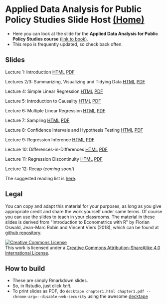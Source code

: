 # Applied Data Analysis for Public Policy Studies Slide Host [(Home)](https://michelefioretti.github.io/ScPoEconometrics-Slides/)

* Here you can look at the slide for the **Applied Data Analysis for Public Policy Studies course** [(link to book)](https://michelefioretti.github.io/ScPoEconometrics/). 
* This repo is frequently updated, so check back often.


## Slides

Lecture 1: Introduction [HTML](https://raw.githack.com/michelefioretti/ScPoEconometrics-Slides/master/chapter1/chapter1.html) [PDF](https://github.com/michelefioretti/ScPoEconometrics-Slides/blob/master/chapter1/chapter1.pdf)

Lectures 2/3: Summarizing, Visualizing and Tidying Data [HTML](https://raw.githack.com/michelefioretti/ScPoEconometrics-Slides/master/chapter2/chapter2.html) [PDF](https://github.com/michelefioretti/ScPoEconometrics-Slides/blob/master/chapter2/chapter2.pdf)

Lecture 4: Simple Linear Regression [HTML](https://raw.githack.com/michelefioretti/ScPoEconometrics-Slides/master/chapter3/chapter3.html) [PDF](https://github.com/michelefioretti/ScPoEconometrics-Slides/blob/master/chapter3/chapter3.pdf)

Lecture 5: Introduction to Causality [HTML](https://raw.githack.com/michelefioretti/ScPoEconometrics-Slides/master/chapter_causality/causality.html) [PDF](https://github.com/michelefioretti/ScPoEconometrics-Slides/blob/master/chapter_causality/causality.pdf)

Lecture 6: Multiple Linear Regression [HTML](https://raw.githack.com/michelefioretti/ScPoEconometrics-Slides/master/chapter4/chapter4.html) [PDF](https://github.com/michelefioretti/ScPoEconometrics-Slides/blob/master/chapter4/chapter4.pdf)

Lecture 7: Sampling [HTML](https://raw.githack.com/michelefioretti/ScPoEconometrics-Slides/master/chapter6/chapter6.html) [PDF](https://github.com/michelefioretti/ScPoEconometrics-Slides/blob/master/chapter6/chapter6.pdf)

Lecture 8: Confidence Intervals and Hypothesis Testing [HTML](https://raw.githack.com/michelefioretti/ScPoEconometrics-Slides/master/chapter_hypothesis/hypothesis.html) [PDF](https://github.com/michelefioretti/ScPoEconometrics-Slides/blob/master/chapter_hypothesis/hypothesis.pdf)

Lecture 9: Regression Inference [HTML](https://raw.githack.com/michelefioretti/ScPoEconometrics-Slides/master/chapter_reginference/reg_inference.html) [PDF](https://github.com/michelefioretti/ScPoEconometrics-Slides/blob/master/chapter_reginference/reg_inference.pdf)

Lecture 10: Differences-in-Differences [HTML](https://raw.githack.com/michelefioretti/ScPoEconometrics-Slides/master/chapter_did/chapter_did.html) [PDF](https://github.com/michelefioretti/ScPoEconometrics-Slides/blob/master/chapter_did/chapter_did.pdf)

Lecture 11: Regression Discontinuity [HTML](https://raw.githack.com/michelefioretti/ScPoEconometrics-Slides/master/chapter-RDD/RDD.html) [PDF](https://github.com/michelefioretti/ScPoEconometrics-Slides/blob/master/chapter-RDD/RDD.pdf)

Lecture 12: Recap (*coming soon!*)

The suggested reading list is [here](https://github.com/michelefioretti/ScPoEconometrics-Slides/blob/master/syllabus.md).

## Legal

You can copy and adapt this material for your purposes, as long as you give appropriate credit and share the work yourself  under same terms. Of course you can use the slides to teach in your classrooms. The material in these slides is derived from "Introduction to Econometrics with R" by Florian Oswald, Jean-Marc Robin and Vincent Viers (2018), which can be found at [github repository](https://github.com/ScPoEcon/ScPoEconometrics).

<a rel="license" href="http://creativecommons.org/licenses/by-sa/4.0/"><img alt="Creative Commons License" style="border-width:0" src="https://i.creativecommons.org/l/by-sa/4.0/88x31.png" /></a><br />This work is licensed under a <a rel="license" href="http://creativecommons.org/licenses/by-sa/4.0/">Creative Commons Attribution-ShareAlike 4.0 International License</a>.

## How to build

* These are simply Rmarkdown slides.
* So, in Rstudio, just click *knit*.
* To print slides as PDF, do 
```decktape chapter1.html chapter1.pdf --chrome-arg=--disable-web-security```
using the awesome [decktape](https://github.com/astefanutti/decktape)
